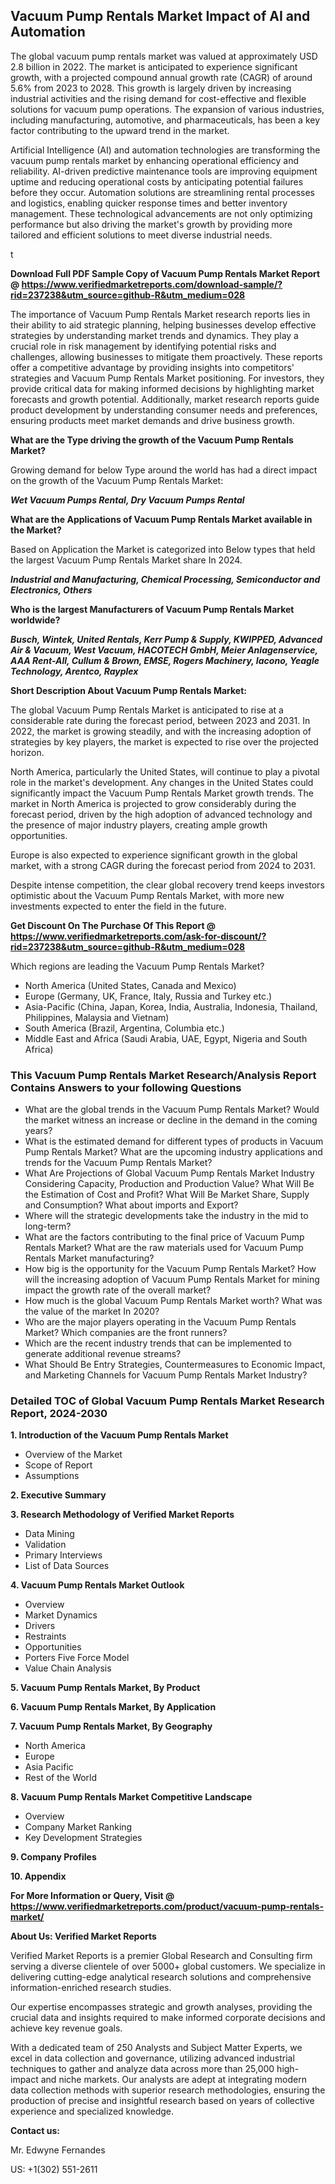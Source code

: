 <h2>Vacuum Pump Rentals Market Impact of AI and Automation</h2><p>The global vacuum pump rentals market was valued at approximately USD 2.8 billion in 2022. The market is anticipated to experience significant growth, with a projected compound annual growth rate (CAGR) of around 5.6% from 2023 to 2028. This growth is largely driven by increasing industrial activities and the rising demand for cost-effective and flexible solutions for vacuum pump operations. The expansion of various industries, including manufacturing, automotive, and pharmaceuticals, has been a key factor contributing to the upward trend in the market.</p><p>Artificial Intelligence (AI) and automation technologies are transforming the vacuum pump rentals market by enhancing operational efficiency and reliability. AI-driven predictive maintenance tools are improving equipment uptime and reducing operational costs by anticipating potential failures before they occur. Automation solutions are streamlining rental processes and logistics, enabling quicker response times and better inventory management. These technological advancements are not only optimizing performance but also driving the market's growth by providing more tailored and efficient solutions to meet diverse industrial needs.</p>t</p><p id="" class=""><strong>Download Full PDF Sample Copy of Vacuum Pump Rentals Market Report @ <a href="https://www.verifiedmarketreports.com/download-sample/?rid=237238&utm_source=github-R&utm_medium=028" target="_blank">https://www.verifiedmarketreports.com/download-sample/?rid=237238&utm_source=github-R&utm_medium=028</a></strong></p><p>The importance of&nbsp;Vacuum Pump Rentals Market research reports lies in their ability to aid strategic planning, helping businesses develop effective strategies by understanding market trends and dynamics. They play a crucial role in risk management by identifying potential risks and challenges, allowing businesses to mitigate them proactively. These reports offer a competitive advantage by providing insights into competitors' strategies and Vacuum Pump Rentals Market positioning. For investors, they provide critical data for making informed decisions by highlighting market forecasts and growth potential. Additionally, market research reports guide product development by understanding consumer needs and preferences, ensuring products meet market demands and drive business growth.</p><p><strong>What are the&nbsp;Type driving the growth of the Vacuum Pump Rentals Market?</strong></p><p id="" class="">Growing demand for below Type around the world has had a direct impact on the growth of the Vacuum Pump Rentals Market:</p><em><strong>Wet Vacuum Pumps Rental, Dry Vacuum Pumps Rental</strong></em></p><strong>What are the&nbsp;Applications&nbsp;of Vacuum Pump Rentals Market available in the Market?</strong></p><p id="" class="">Based on Application the Market is categorized into Below types that held the largest Vacuum Pump Rentals Market share In 2024.</p><em><strong>Industrial and Manufacturing, Chemical Processing, Semiconductor and Electronics, Others</strong></em></p><strong>Who is the largest Manufacturers of Vacuum Pump Rentals Market worldwide?</strong></p><p><em><strong>Busch, Wintek, United Rentals, Kerr Pump & Supply, KWIPPED, Advanced Air & Vacuum, West Vacuum, HACOTECH GmbH, Meier Anlagenservice, AAA Rent-All, Cullum & Brown, EMSE, Rogers Machinery, Iacono, Yeagle Technology, Arentco, Rayplex</strong></em></p><p id="" class=""><strong>Short Description About Vacuum Pump Rentals Market:</strong></p><p>The global Vacuum Pump Rentals Market is anticipated to rise at a considerable rate during the forecast period, between 2023 and 2031. In 2022, the market is growing steadily, and with the increasing adoption of strategies by key players, the market is expected to rise over the projected horizon.</p><p>North America, particularly the United States, will continue to play a pivotal role in the market's development. Any changes in the United States could significantly impact the Vacuum Pump Rentals Market growth trends. The market in North America is projected to grow considerably during the forecast period, driven by the high adoption of advanced technology and the presence of major industry players, creating ample growth opportunities.</p><p>Europe is also expected to experience significant growth in the global market, with a strong CAGR during the forecast period from 2024 to 2031.</p><p>Despite intense competition, the clear global recovery trend keeps investors optimistic about the Vacuum Pump Rentals Market, with more new investments expected to enter the field in the future.</p><p id="" class=""><strong>Get Discount On The Purchase Of This Report @ <a href="https://www.verifiedmarketreports.com/ask-for-discount/?rid=237238&utm_source=github-R&utm_medium=028" target="_blank">https://www.verifiedmarketreports.com/ask-for-discount/?rid=237238&utm_source=github-R&utm_medium=028</a></strong></p>Which regions are leading the Vacuum Pump Rentals Market?</p><ul><li>North America (United States, Canada and Mexico)</li><li>Europe (Germany, UK, France, Italy, Russia and Turkey etc.)</li><li>Asia-Pacific (China, Japan, Korea, India, Australia, Indonesia, Thailand, Philippines, Malaysia and Vietnam)</li><li>South America (Brazil, Argentina, Columbia etc.)</li><li>Middle East and Africa (Saudi Arabia, UAE, Egypt, Nigeria and South Africa)</li></ul><h3 id="" class="">This Vacuum Pump Rentals Market Research/Analysis Report Contains Answers to your following Questions</h3><ul><li>What are the global trends in the Vacuum Pump Rentals Market? Would the market witness an increase or decline in the demand in the coming years?</li><li>What is the estimated demand for different types of products in Vacuum Pump Rentals Market? What are the upcoming industry applications and trends for the Vacuum Pump Rentals Market?</li><li>What Are Projections of Global Vacuum Pump Rentals Market Industry Considering Capacity, Production and Production Value? What Will Be the Estimation of Cost and Profit? What Will Be Market Share, Supply and Consumption? What about imports and Export?</li><li>Where will the strategic developments take the industry in the mid to long-term?</li><li>What are the factors contributing to the final price of Vacuum Pump Rentals Market? What are the raw materials used for Vacuum Pump Rentals Market manufacturing?</li><li>How big is the opportunity for the Vacuum Pump Rentals Market? How will the increasing adoption of Vacuum Pump Rentals Market for mining impact the growth rate of the overall market?</li><li>How much is the global Vacuum Pump Rentals Market worth? What was the value of the market In 2020?</li><li>Who are the major players operating in the Vacuum Pump Rentals Market? Which companies are the front runners?</li><li>Which are the recent industry trends that can be implemented to generate additional revenue streams?</li><li>What Should Be Entry Strategies, Countermeasures to Economic Impact, and Marketing Channels for Vacuum Pump Rentals Market Industry?</li></ul><h3 id="" class="">Detailed TOC of Global Vacuum Pump Rentals Market Research Report, 2024-2030</h3><p id="" class=""><strong>1. Introduction of the Vacuum Pump Rentals Market</strong></p><ul><li>Overview of the Market</li><li>Scope of Report</li><li>Assumptions</li></ul><p id="" class=""><strong>2. Executive Summary</strong></p><p id="" class=""><strong>3. Research Methodology of Verified Market Reports</strong></p><ul><li>Data Mining</li><li>Validation</li><li>Primary Interviews</li><li>List of Data Sources</li></ul><p id="" class=""><strong>4. Vacuum Pump Rentals Market Outlook</strong></p><ul><li>Overview</li><li>Market Dynamics</li><li>Drivers</li><li>Restraints</li><li>Opportunities</li><li>Porters Five Force Model</li><li>Value Chain Analysis</li></ul><p id="" class=""><strong>5. Vacuum Pump Rentals Market, By Product</strong></p><p id="" class=""><strong>6. Vacuum Pump Rentals Market, By Application</strong></p><p id="" class=""><strong>7. Vacuum Pump Rentals Market, By Geography</strong></p><ul><li>North America</li><li>Europe</li><li>Asia Pacific</li><li>Rest of the World</li></ul><p id="" class=""><strong>8. Vacuum Pump Rentals Market Competitive Landscape</strong></p><ul><li>Overview</li><li>Company Market Ranking</li><li>Key Development Strategies</li></ul><p id="" class=""><strong>9. Company Profiles</strong></p><p id="" class=""><strong>10. Appendix</strong></p><p id="" class=""><strong>For More Information or Query, Visit @ <a href="https://www.verifiedmarketreports.com/product/vacuum-pump-rentals-market/" target="_blank">https://www.verifiedmarketreports.com/product/vacuum-pump-rentals-market/</a></strong></p><p id="" class=""><strong>About Us: Verified Market Reports</strong></p><p id="" class="">Verified Market Reports is a premier Global Research and Consulting firm serving a diverse clientele of over 5000+ global customers. We specialize in delivering cutting-edge analytical research solutions and comprehensive information-enriched research studies.</p><p id="" class="">Our expertise encompasses strategic and growth analyses, providing the crucial data and insights required to make informed corporate decisions and achieve key revenue goals.</p><p id="" class="">With a dedicated team of 250 Analysts and Subject Matter Experts, we excel in data collection and governance, utilizing advanced industrial techniques to gather and analyze data across more than 25,000 high-impact and niche markets. Our analysts are adept at integrating modern data collection methods with superior research methodologies, ensuring the production of precise and insightful research based on years of collective experience and specialized knowledge.</p><p id="" class=""><strong>Contact us:</strong></p><p id="" class="">Mr. Edwyne Fernandes</p><p id="" class="">US: +1(302) 551-2611</p>